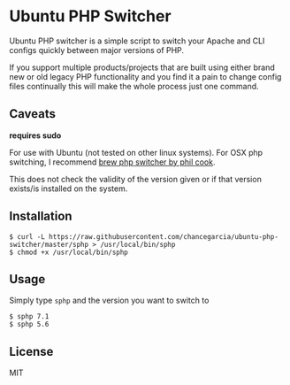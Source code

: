 # Ubuntu PHP Switcher
Ubuntu PHP switcher is a simple script to switch your Apache and CLI configs quickly between major versions of PHP.

If you support multiple products/projects that are built using either brand new or old legacy PHP functionality and you find it a pain to change config files continually this will make the whole process just one command.

## Caveats
**requires sudo**

For use with Ubuntu (not tested on other linux systems). For OSX php switching, I recommend [brew php switcher by phil cook](https://github.com/philcook/brew-php-switcher).

This does not check the validity of the version given or if that version exists/is installed on the system.

## Installation

    $ curl -L https://raw.githubusercontent.com/chancegarcia/ubuntu-php-switcher/master/sphp > /usr/local/bin/sphp
    $ chmod +x /usr/local/bin/sphp
    
    
## Usage
Simply type `sphp` and the version you want to switch to
    
    $ sphp 7.1
    $ sphp 5.6

## License
MIT